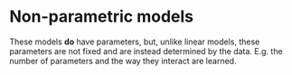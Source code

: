 # Non-parametric models

These models **do** have parameters, but, unlike linear models, these parameters
are not fixed and are instead determined by the data. E.g. the number of
parameters and the way they interact are learned.
